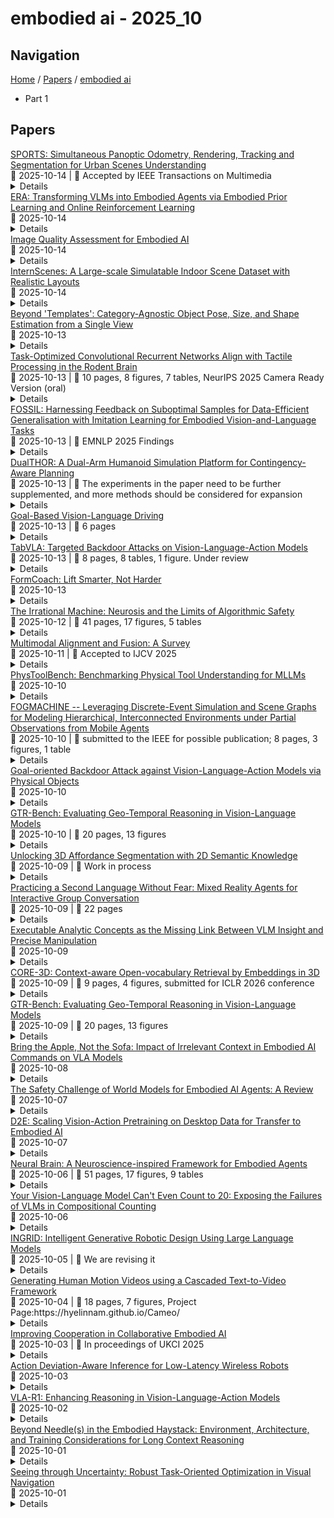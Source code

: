 # embodied ai - 2025_10

## Navigation

[Home](https://arxcompass.github.io) / [Papers](https://arxcompass.github.io/papers) / [embodied ai](https://arxcompass.github.io/papers/embodied_ai)

- Part 1

## Papers

<div class="paper-card">
    <div class="paper-title"><a href="http://arxiv.org/abs/2510.12749v1">SPORTS: Simultaneous Panoptic Odometry, Rendering, Tracking and Segmentation for Urban Scenes Understanding</a></div>
    <div class="paper-meta">
      📅 2025-10-14
      | 💬 Accepted by IEEE Transactions on Multimedia
    </div>
    <details class="paper-abstract">
      The scene perception, understanding, and simulation are fundamental techniques for embodied-AI agents, while existing solutions are still prone to segmentation deficiency, dynamic objects' interference, sensor data sparsity, and view-limitation problems. This paper proposes a novel framework, named SPORTS, for holistic scene understanding via tightly integrating Video Panoptic Segmentation (VPS), Visual Odometry (VO), and Scene Rendering (SR) tasks into an iterative and unified perspective. Firstly, VPS designs an adaptive attention-based geometric fusion mechanism to align cross-frame features via enrolling the pose, depth, and optical flow modality, which automatically adjust feature maps for different decoding stages. And a post-matching strategy is integrated to improve identities tracking. In VO, panoptic segmentation results from VPS are combined with the optical flow map to improve the confidence estimation of dynamic objects, which enhances the accuracy of the camera pose estimation and completeness of the depth map generation via the learning-based paradigm. Furthermore, the point-based rendering of SR is beneficial from VO, transforming sparse point clouds into neural fields to synthesize high-fidelity RGB views and twin panoptic views. Extensive experiments on three public datasets demonstrate that our attention-based feature fusion outperforms most existing state-of-the-art methods on the odometry, tracking, segmentation, and novel view synthesis tasks.
    </details>
</div>
<div class="paper-card">
    <div class="paper-title"><a href="http://arxiv.org/abs/2510.12693v1">ERA: Transforming VLMs into Embodied Agents via Embodied Prior Learning and Online Reinforcement Learning</a></div>
    <div class="paper-meta">
      📅 2025-10-14
    </div>
    <details class="paper-abstract">
      Recent advances in embodied AI highlight the potential of vision language models (VLMs) as agents capable of perception, reasoning, and interaction in complex environments. However, top-performing systems rely on large-scale models that are costly to deploy, while smaller VLMs lack the necessary knowledge and skills to succeed. To bridge this gap, we present \textit{Embodied Reasoning Agent (ERA)}, a two-stage framework that integrates prior knowledge learning and online reinforcement learning (RL). The first stage, \textit{Embodied Prior Learning}, distills foundational knowledge from three types of data: (1) Trajectory-Augmented Priors, which enrich existing trajectory data with structured reasoning generated by stronger models; (2) Environment-Anchored Priors, which provide in-environment knowledge and grounding supervision; and (3) External Knowledge Priors, which transfer general knowledge from out-of-environment datasets. In the second stage, we develop an online RL pipeline that builds on these priors to further enhance agent performance. To overcome the inherent challenges in agent RL, including long horizons, sparse rewards, and training instability, we introduce three key designs: self-summarization for context management, dense reward shaping, and turn-level policy optimization. Extensive experiments on both high-level planning (EB-ALFRED) and low-level control (EB-Manipulation) tasks demonstrate that ERA-3B surpasses both prompting-based large models and previous training-based baselines. Specifically, it achieves overall improvements of 8.4\% on EB-ALFRED and 19.4\% on EB-Manipulation over GPT-4o, and exhibits strong generalization to unseen tasks. Overall, ERA offers a practical path toward scalable embodied intelligence, providing methodological insights for future embodied AI systems.
    </details>
</div>
<div class="paper-card">
    <div class="paper-title"><a href="http://arxiv.org/abs/2505.16815v2">Image Quality Assessment for Embodied AI</a></div>
    <div class="paper-meta">
      📅 2025-10-14
    </div>
    <details class="paper-abstract">
      Embodied AI has developed rapidly in recent years, but it is still mainly deployed in laboratories, with various distortions in the Real-world limiting its application. Traditionally, Image Quality Assessment (IQA) methods are applied to predict human preferences for distorted images; however, there is no IQA method to assess the usability of an image in embodied tasks, namely, the perceptual quality for robots. To provide accurate and reliable quality indicators for future embodied scenarios, we first propose the topic: IQA for Embodied AI. Specifically, we (1) based on the Mertonian system and meta-cognitive theory, constructed a perception-cognition-decision-execution pipeline and defined a comprehensive subjective score collection process; (2) established the Embodied-IQA database, containing over 36k reference/distorted image pairs, with more than 5m fine-grained annotations provided by Vision Language Models/Vision Language Action-models/Real-world robots; (3) trained and validated the performance of mainstream IQA methods on Embodied-IQA, demonstrating the need to develop more accurate quality indicators for Embodied AI. We sincerely hope that through evaluation, we can promote the application of Embodied AI under complex distortions in the Real-world. Project page: https://github.com/lcysyzxdxc/EmbodiedIQA
    </details>
</div>
<div class="paper-card">
    <div class="paper-title"><a href="http://arxiv.org/abs/2509.10813v2">InternScenes: A Large-scale Simulatable Indoor Scene Dataset with Realistic Layouts</a></div>
    <div class="paper-meta">
      📅 2025-10-14
    </div>
    <details class="paper-abstract">
      The advancement of Embodied AI heavily relies on large-scale, simulatable 3D scene datasets characterized by scene diversity and realistic layouts. However, existing datasets typically suffer from limitations in data scale or diversity, sanitized layouts lacking small items, and severe object collisions. To address these shortcomings, we introduce \textbf{InternScenes}, a novel large-scale simulatable indoor scene dataset comprising approximately 40,000 diverse scenes by integrating three disparate scene sources, real-world scans, procedurally generated scenes, and designer-created scenes, including 1.96M 3D objects and covering 15 common scene types and 288 object classes. We particularly preserve massive small items in the scenes, resulting in realistic and complex layouts with an average of 41.5 objects per region. Our comprehensive data processing pipeline ensures simulatability by creating real-to-sim replicas for real-world scans, enhances interactivity by incorporating interactive objects into these scenes, and resolves object collisions by physical simulations. We demonstrate the value of InternScenes with two benchmark applications: scene layout generation and point-goal navigation. Both show the new challenges posed by the complex and realistic layouts. More importantly, InternScenes paves the way for scaling up the model training for both tasks, making the generation and navigation in such complex scenes possible. We commit to open-sourcing the data, models, and benchmarks to benefit the whole community.
    </details>
</div>
<div class="paper-card">
    <div class="paper-title"><a href="http://arxiv.org/abs/2510.11687v1">Beyond 'Templates': Category-Agnostic Object Pose, Size, and Shape Estimation from a Single View</a></div>
    <div class="paper-meta">
      📅 2025-10-13
    </div>
    <details class="paper-abstract">
      Estimating an object's 6D pose, size, and shape from visual input is a fundamental problem in computer vision, with critical applications in robotic grasping and manipulation. Existing methods either rely on object-specific priors such as CAD models or templates, or suffer from limited generalization across categories due to pose-shape entanglement and multi-stage pipelines. In this work, we propose a unified, category-agnostic framework that simultaneously predicts 6D pose, size, and dense shape from a single RGB-D image, without requiring templates, CAD models, or category labels at test time. Our model fuses dense 2D features from vision foundation models with partial 3D point clouds using a Transformer encoder enhanced by a Mixture-of-Experts, and employs parallel decoders for pose-size estimation and shape reconstruction, achieving real-time inference at 28 FPS. Trained solely on synthetic data from 149 categories in the SOPE dataset, our framework is evaluated on four diverse benchmarks SOPE, ROPE, ObjaversePose, and HANDAL, spanning over 300 categories. It achieves state-of-the-art accuracy on seen categories while demonstrating remarkably strong zero-shot generalization to unseen real-world objects, establishing a new standard for open-set 6D understanding in robotics and embodied AI.
    </details>
</div>
<div class="paper-card">
    <div class="paper-title"><a href="http://arxiv.org/abs/2505.18361v4">Task-Optimized Convolutional Recurrent Networks Align with Tactile Processing in the Rodent Brain</a></div>
    <div class="paper-meta">
      📅 2025-10-13
      | 💬 10 pages, 8 figures, 7 tables, NeurIPS 2025 Camera Ready Version (oral)
    </div>
    <details class="paper-abstract">
      Tactile sensing remains far less understood in neuroscience and less effective in artificial systems compared to more mature modalities such as vision and language. We bridge these gaps by introducing a novel Encoder-Attender-Decoder (EAD) framework to systematically explore the space of task-optimized temporal neural networks trained on realistic tactile input sequences from a customized rodent whisker-array simulator. We identify convolutional recurrent neural networks (ConvRNNs) as superior encoders to purely feedforward and state-space architectures for tactile categorization. Crucially, these ConvRNN-encoder-based EAD models achieve neural representations closely matching rodent somatosensory cortex, saturating the explainable neural variability and revealing a clear linear relationship between supervised categorization performance and neural alignment. Furthermore, contrastive self-supervised ConvRNN-encoder-based EADs, trained with tactile-specific augmentations, match supervised neural fits, serving as an ethologically-relevant, label-free proxy. For neuroscience, our findings highlight nonlinear recurrent processing as important for general-purpose tactile representations in somatosensory cortex, providing the first quantitative characterization of the underlying inductive biases in this system. For embodied AI, our results emphasize the importance of recurrent EAD architectures to handle realistic tactile inputs, along with tailored self-supervised learning methods for achieving robust tactile perception with the same type of sensors animals use to sense in unstructured environments.
    </details>
</div>
<div class="paper-card">
    <div class="paper-title"><a href="http://arxiv.org/abs/2510.11307v1">FOSSIL: Harnessing Feedback on Suboptimal Samples for Data-Efficient Generalisation with Imitation Learning for Embodied Vision-and-Language Tasks</a></div>
    <div class="paper-meta">
      📅 2025-10-13
      | 💬 EMNLP 2025 Findings
    </div>
    <details class="paper-abstract">
      Current approaches to embodied AI tend to learn policies from expert demonstrations. However, without a mechanism to evaluate the quality of demonstrated actions, they are limited to learning from optimal behaviour, or they risk replicating errors and inefficiencies. While reinforcement learning offers one alternative, the associated exploration typically results in sacrificing data efficiency. This work explores how agents trained with imitation learning can learn robust representations from both optimal and suboptimal demonstrations when given access to constructive language feedback as a means to contextualise different modes of behaviour. We directly provide language feedback embeddings as part of the input sequence into a Transformer-based policy, and optionally complement the traditional next action prediction objective with auxiliary self-supervised learning objectives for feedback prediction. We test our approach on a range of embodied Vision-and-Language tasks in our custom BabyAI-XGen environment and show significant improvements in agents' compositional generalisation abilities and robustness, suggesting that our data-efficient method allows models to successfully convert suboptimal behaviour into learning opportunities. Overall, our results suggest that language feedback is a competitive and intuitive alternative to intermediate scalar rewards for language-specified embodied tasks.
    </details>
</div>
<div class="paper-card">
    <div class="paper-title"><a href="http://arxiv.org/abs/2506.16012v2">DualTHOR: A Dual-Arm Humanoid Simulation Platform for Contingency-Aware Planning</a></div>
    <div class="paper-meta">
      📅 2025-10-13
      | 💬 The experiments in the paper need to be further supplemented, and more methods should be considered for expansion
    </div>
    <details class="paper-abstract">
      Developing embodied agents capable of performing complex interactive tasks in real-world scenarios remains a fundamental challenge in embodied AI. Although recent advances in simulation platforms have greatly enhanced task diversity to train embodied Vision Language Models (VLMs), most platforms rely on simplified robot morphologies and bypass the stochastic nature of low-level execution, which limits their transferability to real-world robots. To address these issues, we present a physics-based simulation platform DualTHOR for complex dual-arm humanoid robots, built upon an extended version of AI2-THOR. Our simulator includes real-world robot assets, a task suite for dual-arm collaboration, and inverse kinematics solvers for humanoid robots. We also introduce a contingency mechanism that incorporates potential failures through physics-based low-level execution, bridging the gap to real-world scenarios. Our simulator enables a more comprehensive evaluation of the robustness and generalization of VLMs in household environments. Extensive evaluations reveal that current VLMs struggle with dual-arm coordination and exhibit limited robustness in realistic environments with contingencies, highlighting the importance of using our simulator to develop more capable VLMs for embodied tasks. The code is available at https://github.com/ds199895/DualTHOR.git.
    </details>
</div>
<div class="paper-card">
    <div class="paper-title"><a href="http://arxiv.org/abs/2507.23042v2">Goal-Based Vision-Language Driving</a></div>
    <div class="paper-meta">
      📅 2025-10-13
      | 💬 6 pages
    </div>
    <details class="paper-abstract">
      Autonomous vehicles must react in milliseconds while reasoning about road geometry and traffic intent to navigate complex situations. We introduce NovaDrive, a single-branch vision-language architecture that processes front-camera images, HD-map tiles, LiDAR depth, and textual waypoints in a single branch. A lightweight, two-stage cross-attention block first aligns waypoint tokens with the HD map, then refines attention over fine-grained image and depth patches. Coupled with a novel smoothness loss that discourages abrupt steering and speed changes, this design eliminates the need for recurrent memory. We fine-tune the top 15 layers of an 11B LLaMA-3.2 vision-language backbone, enabling real-time inference. On the nuScenes / Waymo subset of the MD-NEX Outdoor benchmark, NovaDrive raises success rate to 84% (+4%), boosts path-efficiency (SPL) to 0.66 (+0.11), and reduces collision frequency from 2.6% to 1.2% (-1.4%) relative to the previous state-of-the-art. Our ablations confirm that waypoint tokens, partial VLM fine-tuning, and the cross-attention fusion each contribute the most to these gains. Beyond safety, NovaDrive's shorter routes (resulting from the novel smoothness loss) translate to lower fuel or battery usage, pointing toward leaner, more easily updated driving stacks. NovaDrive can be extended to other embodied-AI domains as well.
    </details>
</div>
<div class="paper-card">
    <div class="paper-title"><a href="http://arxiv.org/abs/2510.10932v1">TabVLA: Targeted Backdoor Attacks on Vision-Language-Action Models</a></div>
    <div class="paper-meta">
      📅 2025-10-13
      | 💬 8 pages, 8 tables, 1 figure. Under review
    </div>
    <details class="paper-abstract">
      With the growing deployment of Vision-Language-Action (VLA) models in real-world embodied AI systems, their increasing vulnerability to backdoor attacks poses a serious safety threat. A backdoored VLA agent can be covertly triggered by a pre-injected backdoor to execute adversarial actions, potentially causing system failures or even physical harm. Although backdoor attacks on VLA models have been explored, prior work has focused only on untargeted attacks, leaving the more practically threatening scenario of targeted manipulation unexamined. In this paper, we study targeted backdoor attacks on VLA models and introduce TabVLA, a novel framework that enables such attacks via black-box fine-tuning. TabVLA explores two deployment-relevant inference-time threat models: input-stream editing and in-scene triggering. It formulates poisoned data generation as an optimization problem to improve attack effectivess. Experiments with OpenVLA-7B on the LIBERO benchmark reveal that the vision channel is the principal attack surface: targeted backdoors succeed with minimal poisoning, remain robust across variations in trigger design, and are degraded only by positional mismatches between fine-tuning and inference triggers. We also investigate a potential detection-based defense against TabVLA, which reconstructs latent visual triggers from the input stream to flag activation-conditioned backdoor samples. Our work highlights the vulnerability of VLA models to targeted backdoor manipulation and underscores the need for more advanced defenses.
    </details>
</div>
<div class="paper-card">
    <div class="paper-title"><a href="http://arxiv.org/abs/2508.07501v3">FormCoach: Lift Smarter, Not Harder</a></div>
    <div class="paper-meta">
      📅 2025-10-13
    </div>
    <details class="paper-abstract">
      Good form is the difference between strength and strain, yet for the fast-growing community of at-home fitness enthusiasts, expert feedback is often out of reach. FormCoach transforms a simple camera into an always-on, interactive AI training partner, capable of spotting subtle form errors and delivering tailored corrections in real time, leveraging vision-language models (VLMs). We showcase this capability through a web interface and benchmark state-of-the-art VLMs on a dataset of 1,700 expert-annotated user-reference video pairs spanning 22 strength and mobility exercises. To accelerate research in AI-driven coaching, we release both the dataset and an automated, rubric-based evaluation pipeline, enabling standardized comparison across models. Our benchmarks reveal substantial gaps compared to human-level coaching, underscoring both the challenges and opportunities in integrating nuanced, context-aware movement analysis into interactive AI systems. By framing form correction as a collaborative and creative process between humans and machines, FormCoach opens a new frontier in embodied AI.
    </details>
</div>
<div class="paper-card">
    <div class="paper-title"><a href="http://arxiv.org/abs/2510.10823v1">The Irrational Machine: Neurosis and the Limits of Algorithmic Safety</a></div>
    <div class="paper-meta">
      📅 2025-10-12
      | 💬 41 pages, 17 figures, 5 tables
    </div>
    <details class="paper-abstract">
      We present a framework for characterizing neurosis in embodied AI: behaviors that are internally coherent yet misaligned with reality, arising from interactions among planning, uncertainty handling, and aversive memory. In a grid navigation stack we catalogue recurrent modalities including flip-flop, plan churn, perseveration loops, paralysis and hypervigilance, futile search, belief incoherence, tie break thrashing, corridor thrashing, optimality compulsion, metric mismatch, policy oscillation, and limited-visibility variants. For each we give lightweight online detectors and reusable escape policies (short commitments, a margin to switch, smoothing, principled arbitration). We then show that durable phobic avoidance can persist even under full visibility when learned aversive costs dominate local choice, producing long detours despite globally safe routes. Using First/Second/Third Law as engineering shorthand for safety latency, command compliance, and resource efficiency, we argue that local fixes are insufficient; global failures can remain. To surface them, we propose genetic-programming based destructive testing that evolves worlds and perturbations to maximize law pressure and neurosis scores, yielding adversarial curricula and counterfactual traces that expose where architectural revision, not merely symptom-level patches, is required.
    </details>
</div>
<div class="paper-card">
    <div class="paper-title"><a href="http://arxiv.org/abs/2411.17040v2">Multimodal Alignment and Fusion: A Survey</a></div>
    <div class="paper-meta">
      📅 2025-10-11
      | 💬 Accepted to IJCV 2025
    </div>
    <details class="paper-abstract">
      This survey provides a comprehensive overview of recent advances in multimodal alignment and fusion within the field of machine learning, driven by the increasing availability and diversity of data modalities such as text, images, audio, and video. Unlike previous surveys that often focus on specific modalities or limited fusion strategies, our work presents a structure-centric and method-driven framework that emphasizes generalizable techniques. We systematically categorize and analyze key approaches to alignment and fusion through both structural perspectives -- data-level, feature-level, and output-level fusion -- and methodological paradigms -- including statistical, kernel-based, graphical, generative, contrastive, attention-based, and large language model (LLM)-based methods, drawing insights from an extensive review of over 260 relevant studies. Furthermore, this survey highlights critical challenges such as cross-modal misalignment, computational bottlenecks, data quality issues, and the modality gap, along with recent efforts to address them. Applications ranging from social media analysis and medical imaging to emotion recognition and embodied AI are explored to illustrate the real-world impact of robust multimodal systems. The insights provided aim to guide future research toward optimizing multimodal learning systems for improved scalability, robustness, and generalizability across diverse domains.
    </details>
</div>
<div class="paper-card">
    <div class="paper-title"><a href="http://arxiv.org/abs/2510.09507v1">PhysToolBench: Benchmarking Physical Tool Understanding for MLLMs</a></div>
    <div class="paper-meta">
      📅 2025-10-10
    </div>
    <details class="paper-abstract">
      The ability to use, understand, and create tools is a hallmark of human intelligence, enabling sophisticated interaction with the physical world. For any general-purpose intelligent agent to achieve true versatility, it must also master these fundamental skills. While modern Multimodal Large Language Models (MLLMs) leverage their extensive common knowledge for high-level planning in embodied AI and in downstream Vision-Language-Action (VLA) models, the extent of their true understanding of physical tools remains unquantified. To bridge this gap, we present PhysToolBench, the first benchmark dedicated to evaluating the comprehension of physical tools by MLLMs. Our benchmark is structured as a Visual Question Answering (VQA) dataset comprising over 1,000 image-text pairs. It assesses capabilities across three distinct difficulty levels: (1) Tool Recognition: Requiring the recognition of a tool's primary function. (2) Tool Understanding: Testing the ability to grasp the underlying principles of a tool's operation. (3) Tool Creation: Challenging the model to fashion a new tool from surrounding objects when conventional options are unavailable. Our comprehensive evaluation of 32 MLLMs-spanning proprietary, open-source, specialized embodied, and backbones in VLAs-reveals a significant deficiency in tool understanding. Furthermore, we provide an in-depth analysis and propose preliminary solutions. Code and dataset are publicly available.
    </details>
</div>
<div class="paper-card">
    <div class="paper-title"><a href="http://arxiv.org/abs/2510.09483v1">FOGMACHINE -- Leveraging Discrete-Event Simulation and Scene Graphs for Modeling Hierarchical, Interconnected Environments under Partial Observations from Mobile Agents</a></div>
    <div class="paper-meta">
      📅 2025-10-10
      | 💬 submitted to the IEEE for possible publication; 8 pages, 3 figures, 1 table
    </div>
    <details class="paper-abstract">
      Dynamic Scene Graphs (DSGs) provide a structured representation of hierarchical, interconnected environments, but current approaches struggle to capture stochastic dynamics, partial observability, and multi-agent activity. These aspects are critical for embodied AI, where agents must act under uncertainty and delayed perception. We introduce FOGMACHINE , an open-source framework that fuses DSGs with discrete-event simulation to model object dynamics, agent observations, and interactions at scale. This setup enables the study of uncertainty propagation, planning under limited perception, and emergent multi-agent behavior. Experiments in urban scenarios illustrate realistic temporal and spatial patterns while revealing the challenges of belief estimation under sparse observations. By combining structured representations with efficient simulation, FOGMACHINE establishes an effective tool for benchmarking, model training, and advancing embodied AI in complex, uncertain environments.
    </details>
</div>
<div class="paper-card">
    <div class="paper-title"><a href="http://arxiv.org/abs/2510.09269v1">Goal-oriented Backdoor Attack against Vision-Language-Action Models via Physical Objects</a></div>
    <div class="paper-meta">
      📅 2025-10-10
    </div>
    <details class="paper-abstract">
      Recent advances in vision-language-action (VLA) models have greatly improved embodied AI, enabling robots to follow natural language instructions and perform diverse tasks. However, their reliance on uncurated training datasets raises serious security concerns. Existing backdoor attacks on VLAs mostly assume white-box access and result in task failures instead of enforcing specific actions. In this work, we reveal a more practical threat: attackers can manipulate VLAs by simply injecting physical objects as triggers into the training dataset. We propose goal-oriented backdoor attacks (GoBA), where the VLA behaves normally in the absence of physical triggers but executes predefined and goal-oriented actions in the presence of physical triggers. Specifically, based on a popular VLA benchmark LIBERO, we introduce BadLIBERO that incorporates diverse physical triggers and goal-oriented backdoor actions. In addition, we propose a three-level evaluation that categorizes the victim VLA's actions under GoBA into three states: nothing to do, try to do, and success to do. Experiments show that GoBA enables the victim VLA to successfully achieve the backdoor goal in 97 percentage of inputs when the physical trigger is present, while causing zero performance degradation on clean inputs. Finally, by investigating factors related to GoBA, we find that the action trajectory and trigger color significantly influence attack performance, while trigger size has surprisingly little effect. The code and BadLIBERO dataset are accessible via the project page at https://goba-attack.github.io/.
    </details>
</div>
<div class="paper-card">
    <div class="paper-title"><a href="http://arxiv.org/abs/2510.07791v2">GTR-Bench: Evaluating Geo-Temporal Reasoning in Vision-Language Models</a></div>
    <div class="paper-meta">
      📅 2025-10-10
      | 💬 20 pages, 13 figures
    </div>
    <details class="paper-abstract">
      Recently spatial-temporal intelligence of Visual-Language Models (VLMs) has attracted much attention due to its importance for Autonomous Driving, Embodied AI and General Artificial Intelligence. Existing spatial-temporal benchmarks mainly focus on egocentric perspective reasoning with images/video context, or geographic perspective reasoning with graphics context (eg. a map), thus fail to assess VLMs' geographic spatial-temporal intelligence with both images/video and graphics context, which is important for areas like traffic management and emergency response. To address the gaps, we introduce Geo-Temporal Reasoning benchmark (GTR-Bench), a novel challenge for geographic temporal reasoning of moving targets in a large-scale camera network. GTR-Bench is more challenging as it requires multiple perspective switches between maps and videos, joint reasoning across multiple videos with non-overlapping fields of view, and inference over spatial-temporal regions that are unobserved by any video context. Evaluations of more than 10 popular VLMs on GTR-Bench demonstrate that even the best proprietary model, Gemini-2.5-Pro (34.9%), significantly lags behind human performance (78.61%) on geo-temporal reasoning. Moreover, our comprehensive analysis on GTR-Bench reveals three primary deficiencies of current models for geo-temporal reasoning. (1) VLMs' reasoning is impaired by an imbalanced utilization of spatial-temporal context. (2) VLMs are weak in temporal forecasting, which leads to worse performance on temporal-emphasized tasks than on spatial-emphasized tasks. (3) VLMs lack the proficiency to comprehend or align the map data with multi-view video inputs. We believe GTR-Bench offers valuable insights and opens up new opportunities for research and applications in spatial-temporal intelligence. Benchmark and code will be released at https://github.com/X-Luffy/GTR-Bench.
    </details>
</div>
<div class="paper-card">
    <div class="paper-title"><a href="http://arxiv.org/abs/2510.08316v1">Unlocking 3D Affordance Segmentation with 2D Semantic Knowledge</a></div>
    <div class="paper-meta">
      📅 2025-10-09
      | 💬 Work in process
    </div>
    <details class="paper-abstract">
      Affordance segmentation aims to parse 3D objects into functionally distinct parts, bridging recognition and interaction for applications in robotic manipulation, embodied AI, and AR. While recent studies leverage visual or textual prompts to guide this process, they often rely on point cloud encoders as generic feature extractors, overlooking the intrinsic challenges of 3D data such as sparsity, noise, and geometric ambiguity. As a result, 3D features learned in isolation frequently lack clear and semantically consistent functional boundaries. To address this bottleneck, we propose a semantic-grounded learning paradigm that transfers rich semantic knowledge from large-scale 2D Vision Foundation Models (VFMs) into the 3D domain. Specifically, We introduce Cross-Modal Affinity Transfer (CMAT), a pre-training strategy that aligns a 3D encoder with lifted 2D semantics and jointly optimizes reconstruction, affinity, and diversity to yield semantically organized representations. Building on this backbone, we further design the Cross-modal Affordance Segmentation Transformer (CAST), which integrates multi-modal prompts with CMAT-pretrained features to generate precise, prompt-aware segmentation maps. Extensive experiments on standard benchmarks demonstrate that our framework establishes new state-of-the-art results for 3D affordance segmentation.
    </details>
</div>
<div class="paper-card">
    <div class="paper-title"><a href="http://arxiv.org/abs/2510.08227v1">Practicing a Second Language Without Fear: Mixed Reality Agents for Interactive Group Conversation</a></div>
    <div class="paper-meta">
      📅 2025-10-09
      | 💬 22 pages
    </div>
    <details class="paper-abstract">
      Developing speaking proficiency in a second language can be cognitively demanding and emotionally taxing, often triggering fear of making mistakes or being excluded from larger groups. While current learning tools show promise for speaking practice, most focus on dyadic, scripted scenarios, limiting opportunities for dynamic group interactions. To address this gap, we present ConversAR, a Mixed Reality system that leverages Generative AI and XR to support situated and personalized group conversations. It integrates embodied AI agents, scene recognition, and generative 3D props anchored to real-world surroundings. Based on a formative study with experts in language acquisition, we developed and tested this system with a user study with 21 second-language learners. Results indicate that the system enhanced learner engagement, increased willingness to communicate, and offered a safe space for speaking. We discuss the implications for integrating Generative AI and XR into the design of future language learning applications.
    </details>
</div>
<div class="paper-card">
    <div class="paper-title"><a href="http://arxiv.org/abs/2510.07975v1">Executable Analytic Concepts as the Missing Link Between VLM Insight and Precise Manipulation</a></div>
    <div class="paper-meta">
      📅 2025-10-09
    </div>
    <details class="paper-abstract">
      Enabling robots to perform precise and generalized manipulation in unstructured environments remains a fundamental challenge in embodied AI. While Vision-Language Models (VLMs) have demonstrated remarkable capabilities in semantic reasoning and task planning, a significant gap persists between their high-level understanding and the precise physical execution required for real-world manipulation. To bridge this "semantic-to-physical" gap, we introduce GRACE, a novel framework that grounds VLM-based reasoning through executable analytic concepts (EAC)-mathematically defined blueprints that encode object affordances, geometric constraints, and semantics of manipulation. Our approach integrates a structured policy scaffolding pipeline that turn natural language instructions and visual information into an instantiated EAC, from which we derive grasp poses, force directions and plan physically feasible motion trajectory for robot execution. GRACE thus provides a unified and interpretable interface between high-level instruction understanding and low-level robot control, effectively enabling precise and generalizable manipulation through semantic-physical grounding. Extensive experiments demonstrate that GRACE achieves strong zero-shot generalization across a variety of articulated objects in both simulated and real-world environments, without requiring task-specific training.
    </details>
</div>
<div class="paper-card">
    <div class="paper-title"><a href="http://arxiv.org/abs/2509.24528v2">CORE-3D: Context-aware Open-vocabulary Retrieval by Embeddings in 3D</a></div>
    <div class="paper-meta">
      📅 2025-10-09
      | 💬 9 pages, 4 figures, submitted for ICLR 2026 conference
    </div>
    <details class="paper-abstract">
      3D scene understanding is fundamental for embodied AI and robotics, supporting reliable perception for interaction and navigation. Recent approaches achieve zero-shot, open-vocabulary 3D semantic mapping by assigning embedding vectors to 2D class-agnostic masks generated via vision-language models (VLMs) and projecting these into 3D. However, these methods often produce fragmented masks and inaccurate semantic assignments due to the direct use of raw masks, limiting their effectiveness in complex environments. To address this, we leverage SemanticSAM with progressive granularity refinement to generate more accurate and numerous object-level masks, mitigating the over-segmentation commonly observed in mask generation models such as vanilla SAM, and improving downstream 3D semantic segmentation. To further enhance semantic context, we employ a context-aware CLIP encoding strategy that integrates multiple contextual views of each mask using empirically determined weighting, providing much richer visual context. We evaluate our approach on multiple 3D scene understanding tasks, including 3D semantic segmentation and object retrieval from language queries, across several benchmark datasets. Experimental results demonstrate significant improvements over existing methods, highlighting the effectiveness of our approach.
    </details>
</div>
<div class="paper-card">
    <div class="paper-title"><a href="http://arxiv.org/abs/2510.07791v1">GTR-Bench: Evaluating Geo-Temporal Reasoning in Vision-Language Models</a></div>
    <div class="paper-meta">
      📅 2025-10-09
      | 💬 20 pages, 13 figures
    </div>
    <details class="paper-abstract">
      Recently spatial-temporal intelligence of Visual-Language Models (VLMs) has attracted much attention due to its importance for Autonomous Driving, Embodied AI and General Artificial Intelligence. Existing spatial-temporal benchmarks mainly focus on egocentric perspective reasoning with images/video context, or geographic perspective reasoning with graphics context (eg. a map), thus fail to assess VLMs' geographic spatial-temporal intelligence with both images/video and graphics context, which is important for areas like traffic management and emergency response. To address the gaps, we introduce Geo-Temporal Reasoning benchmark (GTR-Bench), a novel challenge for geographic temporal reasoning of moving targets in a large-scale camera network. GTR-Bench is more challenging as it requires multiple perspective switches between maps and videos, joint reasoning across multiple videos with non-overlapping fields of view, and inference over spatial-temporal regions that are unobserved by any video context. Evaluations of more than 10 popular VLMs on GTR-Bench demonstrate that even the best proprietary model, Gemini-2.5-Pro (34.9%), significantly lags behind human performance (78.61%) on geo-temporal reasoning. Moreover, our comprehensive analysis on GTR-Bench reveals three primary deficiencies of current models for geo-temporal reasoning. (1) VLMs' reasoning is impaired by an imbalanced utilization of spatial-temporal context. (2) VLMs are weak in temporal forecasting, which leads to worse performance on temporal-emphasized tasks than on spatial-emphasized tasks. (3) VLMs lack the proficiency to comprehend or align the map data with multi-view video inputs. We believe GTR-Bench offers valuable insights and opens up new opportunities for research and applications in spatial-temporal intelligence. Benchmark and code will be released at https://github.com/X-Luffy/GTR-Bench.
    </details>
</div>
<div class="paper-card">
    <div class="paper-title"><a href="http://arxiv.org/abs/2510.07067v1">Bring the Apple, Not the Sofa: Impact of Irrelevant Context in Embodied AI Commands on VLA Models</a></div>
    <div class="paper-meta">
      📅 2025-10-08
    </div>
    <details class="paper-abstract">
      Vision Language Action (VLA) models are widely used in Embodied AI, enabling robots to interpret and execute language instructions. However, their robustness to natural language variability in real-world scenarios has not been thoroughly investigated. In this work, we present a novel systematic study of the robustness of state-of-the-art VLA models under linguistic perturbations. Specifically, we evaluate model performance under two types of instruction noise: (1) human-generated paraphrasing and (2) the addition of irrelevant context. We further categorize irrelevant contexts into two groups according to their length and their semantic and lexical proximity to robot commands. In this study, we observe consistent performance degradation as context size expands. We also demonstrate that the model can exhibit relative robustness to random context, with a performance drop within 10%, while semantically and lexically similar context of the same length can trigger a quality decline of around 50%. Human paraphrases of instructions lead to a drop of nearly 20%. To mitigate this, we propose an LLM-based filtering framework that extracts core commands from noisy inputs. Incorporating our filtering step allows models to recover up to 98.5% of their original performance under noisy conditions.
    </details>
</div>
<div class="paper-card">
    <div class="paper-title"><a href="http://arxiv.org/abs/2510.05865v1">The Safety Challenge of World Models for Embodied AI Agents: A Review</a></div>
    <div class="paper-meta">
      📅 2025-10-07
    </div>
    <details class="paper-abstract">
      The rapid progress in embodied artificial intelligence has highlighted the necessity for more advanced and integrated models that can perceive, interpret, and predict environmental dynamics. In this context, World Models (WMs) have been introduced to provide embodied agents with the abilities to anticipate future environmental states and fill in knowledge gaps, thereby enhancing agents' ability to plan and execute actions. However, when dealing with embodied agents it is fundamental to ensure that predictions are safe for both the agent and the environment. In this article, we conduct a comprehensive literature review of World Models in the domains of autonomous driving and robotics, with a specific focus on the safety implications of scene and control generation tasks. Our review is complemented by an empirical analysis, wherein we collect and examine predictions from state-of-the-art models, identify and categorize common faults (herein referred to as pathologies), and provide a quantitative evaluation of the results.
    </details>
</div>
<div class="paper-card">
    <div class="paper-title"><a href="http://arxiv.org/abs/2510.05684v1">D2E: Scaling Vision-Action Pretraining on Desktop Data for Transfer to Embodied AI</a></div>
    <div class="paper-meta">
      📅 2025-10-07
    </div>
    <details class="paper-abstract">
      Large language models leverage internet-scale text data, yet embodied AI remains constrained by the prohibitive costs of physical trajectory collection. Desktop environments -- particularly gaming -- offer a compelling alternative: they provide rich sensorimotor interactions at scale while maintaining the structured observation-action coupling essential for embodied learning. We present D2E (Desktop to Embodied AI), a framework that demonstrates desktop interactions can serve as an effective pretraining substrate for robotics embodied AI tasks. Unlike prior work that remained domain-specific (e.g., VPT for Minecraft) or kept data proprietary (e.g., SIMA), D2E establishes a complete pipeline from scalable desktop data collection to verified transfer in embodied domains. Our framework comprises three components: (1) the OWA Toolkit that unifies diverse desktop interactions into a standardized format with 152x compression, (2) the Generalist-IDM that achieves strong zero-shot generalization across unseen games through timestamp-based event prediction, enabling internet-scale pseudo-labeling, and (3) VAPT that transfers desktop-pretrained representations to physical manipulation and navigation. Using 1.3K+ hours of data (259 hours of human demonstrations, and 1K+ hours of pseudo-labeled gameplay), we achieve a total of 96.6% success rate on LIBERO manipulation and 83.3% on CANVAS navigation benchmarks. This validates that sensorimotor primitives in digital interactions exhibit sufficient invariance to transfer meaningfully to physical embodied tasks, establishing desktop pretraining as a practical paradigm for robotics. We will make all our work public, including the OWA toolkit, datasets of human-collected and pseudo-labeled, and VAPT-trained models available at https://worv-ai.github.io/d2e/
    </details>
</div>
<div class="paper-card">
    <div class="paper-title"><a href="http://arxiv.org/abs/2505.07634v3">Neural Brain: A Neuroscience-inspired Framework for Embodied Agents</a></div>
    <div class="paper-meta">
      📅 2025-10-06
      | 💬 51 pages, 17 figures, 9 tables
    </div>
    <details class="paper-abstract">
      The rapid evolution of artificial intelligence (AI) has shifted from static, data-driven models to dynamic systems capable of perceiving and interacting with real-world environments. Despite advancements in pattern recognition and symbolic reasoning, current AI systems, such as large language models, remain disembodied, unable to physically engage with the world. This limitation has driven the rise of embodied AI, where autonomous agents, such as humanoid robots, must navigate and manipulate unstructured environments with human-like adaptability. At the core of this challenge lies the concept of Neural Brain, a central intelligence system designed to drive embodied agents with human-like adaptability. A Neural Brain must seamlessly integrate multimodal sensing and perception with cognitive capabilities. Achieving this also requires an adaptive memory system and energy-efficient hardware-software co-design, enabling real-time action in dynamic environments. This paper introduces a unified framework for the Neural Brain of embodied agents, addressing two fundamental challenges: (1) defining the core components of Neural Brain and (2) bridging the gap between static AI models and the dynamic adaptability required for real-world deployment. To this end, we propose a biologically inspired architecture that integrates multimodal active sensing, perception-cognition-action function, neuroplasticity-based memory storage and updating, and neuromorphic hardware/software optimization. Furthermore, we also review the latest research on embodied agents across these four aspects and analyze the gap between current AI systems and human intelligence. By synthesizing insights from neuroscience, we outline a roadmap towards the development of generalizable, autonomous agents capable of human-level intelligence in real-world scenarios.
    </details>
</div>
<div class="paper-card">
    <div class="paper-title"><a href="http://arxiv.org/abs/2510.04401v1">Your Vision-Language Model Can't Even Count to 20: Exposing the Failures of VLMs in Compositional Counting</a></div>
    <div class="paper-meta">
      📅 2025-10-06
    </div>
    <details class="paper-abstract">
      Vision-Language Models (VLMs) have become a central focus of today's AI community, owing to their impressive abilities gained from training on large-scale vision-language data from the Web. These models have demonstrated strong performance across diverse tasks, including image understanding, video understanding, complex visual reasoning, and embodied AI. Despite these noteworthy successes, a fundamental question remains: Can VLMs count objects correctly? In this paper, we introduce a simple yet effective benchmark, VLMCountBench, designed under a minimalist setting with only basic geometric shapes (e.g., triangles, circles) and their compositions, focusing exclusively on counting tasks without interference from other factors. We adopt strict independent variable control and systematically study the effects of simple properties such as color, size, and prompt refinement in a controlled ablation. Our empirical results reveal that while VLMs can count reliably when only one shape type is present, they exhibit substantial failures when multiple shape types are combined (i.e., compositional counting). This highlights a fundamental empirical limitation of current VLMs and motivates important directions for future research.
    </details>
</div>
<div class="paper-card">
    <div class="paper-title"><a href="http://arxiv.org/abs/2509.03842v3">INGRID: Intelligent Generative Robotic Design Using Large Language Models</a></div>
    <div class="paper-meta">
      📅 2025-10-05
      | 💬 We are revising it
    </div>
    <details class="paper-abstract">
      The integration of large language models (LLMs) into robotic systems has accelerated progress in embodied artificial intelligence, yet current approaches remain constrained by existing robotic architectures, particularly serial mechanisms. This hardware dependency fundamentally limits the scope of robotic intelligence. Here, we present INGRID (Intelligent Generative Robotic Design), a framework that enables the automated design of parallel robotic mechanisms through deep integration with reciprocal screw theory and kinematic synthesis methods. We decompose the design challenge into four progressive tasks: constraint analysis, kinematic joint generation, chain construction, and complete mechanism design. INGRID demonstrates the ability to generate novel parallel mechanisms with both fixed and variable mobility, discovering kinematic configurations not previously documented in the literature. We validate our approach through three case studies demonstrating how INGRID assists users in designing task-specific parallel robots based on desired mobility requirements. By bridging the gap between mechanism theory and machine learning, INGRID enables researchers without specialized robotics training to create custom parallel mechanisms, thereby decoupling advances in robotic intelligence from hardware constraints. This work establishes a foundation for mechanism intelligence, where AI systems actively design robotic hardware, potentially transforming the development of embodied AI systems.
    </details>
</div>
<div class="paper-card">
    <div class="paper-title"><a href="http://arxiv.org/abs/2510.03909v1">Generating Human Motion Videos using a Cascaded Text-to-Video Framework</a></div>
    <div class="paper-meta">
      📅 2025-10-04
      | 💬 18 pages, 7 figures, Project Page:https://hyelinnam.github.io/Cameo/
    </div>
    <details class="paper-abstract">
      Human video generation is becoming an increasingly important task with broad applications in graphics, entertainment, and embodied AI. Despite the rapid progress of video diffusion models (VDMs), their use for general-purpose human video generation remains underexplored, with most works constrained to image-to-video setups or narrow domains like dance videos. In this work, we propose CAMEO, a cascaded framework for general human motion video generation. It seamlessly bridges Text-to-Motion (T2M) models and conditional VDMs, mitigating suboptimal factors that may arise in this process across both training and inference through carefully designed components. Specifically, we analyze and prepare both textual prompts and visual conditions to effectively train the VDM, ensuring robust alignment between motion descriptions, conditioning signals, and the generated videos. Furthermore, we introduce a camera-aware conditioning module that connects the two stages, automatically selecting viewpoints aligned with the input text to enhance coherence and reduce manual intervention. We demonstrate the effectiveness of our approach on both the MovieGen benchmark and a newly introduced benchmark tailored to the T2M-VDM combination, while highlighting its versatility across diverse use cases.
    </details>
</div>
<div class="paper-card">
    <div class="paper-title"><a href="http://arxiv.org/abs/2510.03153v1">Improving Cooperation in Collaborative Embodied AI</a></div>
    <div class="paper-meta">
      📅 2025-10-03
      | 💬 In proceedings of UKCI 2025
    </div>
    <details class="paper-abstract">
      The integration of Large Language Models (LLMs) into multiagent systems has opened new possibilities for collaborative reasoning and cooperation with AI agents. This paper explores different prompting methods and evaluates their effectiveness in enhancing agent collaborative behaviour and decision-making. We enhance CoELA, a framework designed for building Collaborative Embodied Agents that leverage LLMs for multi-agent communication, reasoning, and task coordination in shared virtual spaces. Through systematic experimentation, we examine different LLMs and prompt engineering strategies to identify optimised combinations that maximise collaboration performance. Furthermore, we extend our research by integrating speech capabilities, enabling seamless collaborative voice-based interactions. Our findings highlight the effectiveness of prompt optimisation in enhancing collaborative agent performance; for example, our best combination improved the efficiency of the system running with Gemma3 by 22% compared to the original CoELA system. In addition, the speech integration provides a more engaging user interface for iterative system development and demonstrations.
    </details>
</div>
<div class="paper-card">
    <div class="paper-title"><a href="http://arxiv.org/abs/2510.02851v1">Action Deviation-Aware Inference for Low-Latency Wireless Robots</a></div>
    <div class="paper-meta">
      📅 2025-10-03
    </div>
    <details class="paper-abstract">
      To support latency-sensitive AI applications ranging from autonomous driving to industrial robot manipulation, 6G envisions distributed ML, connecting distributed computational resources in edge and cloud over hyper-reliable low-latency communication (HRLLC). In this setting, speculative decoding can facilitate collaborative inference of models distributively deployed: an on-device draft model locally generates drafts and a remote server-based target model verifies and corrects them, resulting lower latency. However, unlike autoregressive text generation, behavior cloning policies, typically used for embodied AI applications like robot manipulation and autonomous driving, cannot parallelize verification and correction for multiple drafts as each action depends on observation which needs to be updated by a previous action. To this end, we propose Action Deviation-Aware Hybrid Inference, wherein the draft model estimates an action's need for verification and correction by the target model and selectively skips communication and computation for server operations. Action deviation shows a strong correlation with action's rejection probability by the target model, enabling selective skipping. We derive the path deviation threshold that balances the transmission rate and the inference performance, and we empirically show that action deviation-aware hybrid inference reduces uplink transmission and server operation by 40%, while lowering end-to-end latency by 33.32% relative to hybrid inference without skipping and achieving task success rate up to 97.03% of that of target model only inference.
    </details>
</div>
<div class="paper-card">
    <div class="paper-title"><a href="http://arxiv.org/abs/2510.01623v1">VLA-R1: Enhancing Reasoning in Vision-Language-Action Models</a></div>
    <div class="paper-meta">
      📅 2025-10-02
    </div>
    <details class="paper-abstract">
      Vision-Language-Action (VLA) models aim to unify perception, language understanding, and action generation, offering strong cross-task and cross-scene generalization with broad impact on embodied AI. However, current VLA models often lack explicit step-by-step reasoning, instead emitting final actions without considering affordance constraints or geometric relations. Their post-training pipelines also rarely reinforce reasoning quality, relying primarily on supervised fine-tuning with weak reward design. To address these challenges, we present VLA-R1, a reasoning-enhanced VLA that integrates Reinforcement Learning from Verifiable Rewards (RLVR) with Group Relative Policy Optimization (GRPO) to systematically optimize both reasoning and execution. Specifically, we design an RLVR-based post-training strategy with verifiable rewards for region alignment, trajectory consistency, and output formatting, thereby strengthening reasoning robustness and execution accuracy. Moreover, we develop VLA-CoT-13K, a high-quality dataset that provides chain-of-thought supervision explicitly aligned with affordance and trajectory annotations. Furthermore, extensive evaluations on in-domain, out-of-domain, simulation, and real-robot platforms demonstrate that VLA-R1 achieves superior generalization and real-world performance compared to prior VLA methods. We plan to release the model, code, and dataset following the publication of this work. Code: https://github.com/GigaAI-research/VLA-R1. Website: https://gigaai-research.github.io/VLA-R1.
    </details>
</div>
<div class="paper-card">
    <div class="paper-title"><a href="http://arxiv.org/abs/2505.16928v2">Beyond Needle(s) in the Embodied Haystack: Environment, Architecture, and Training Considerations for Long Context Reasoning</a></div>
    <div class="paper-meta">
      📅 2025-10-01
    </div>
    <details class="paper-abstract">
      We introduce $\infty$-THOR, a new framework for long-horizon embodied tasks that advances long-context understanding in embodied AI. $\infty$-THOR provides: (1) a generation framework for synthesizing scalable, reproducible, and unlimited long-horizon trajectories; (2) a novel embodied QA task, Needle(s) in the Embodied Haystack, where multiple scattered clues across extended trajectories test agents' long-context reasoning ability; and (3) a long-horizon dataset and benchmark suite featuring complex tasks that span hundreds of environment steps, each paired with ground-truth action sequences. To enable this capability, we explore architectural adaptations, including interleaved Goal-State-Action modeling, context extension techniques, and Context Parallelism, to equip LLM-based agents for extreme long-context reasoning and interaction. Experimental results and analyses highlight the challenges posed by our benchmark and provide insights into training strategies and model behaviors under long-horizon conditions. Our work provides a foundation for the next generation of embodied AI systems capable of robust, long-term reasoning and planning.
    </details>
</div>
<div class="paper-card">
    <div class="paper-title"><a href="http://arxiv.org/abs/2510.00441v1">Seeing through Uncertainty: Robust Task-Oriented Optimization in Visual Navigation</a></div>
    <div class="paper-meta">
      📅 2025-10-01
    </div>
    <details class="paper-abstract">
      Visual navigation is a fundamental problem in embodied AI, yet practical deployments demand long-horizon planning capabilities to address multi-objective tasks. A major bottleneck is data scarcity: policies learned from limited data often overfit and fail to generalize OOD. Existing neural network-based agents typically increase architectural complexity that paradoxically become counterproductive in the small-sample regime. This paper introduce NeuRO, a integrated learning-to-optimize framework that tightly couples perception networks with downstream task-level robust optimization. Specifically, NeuRO addresses core difficulties in this integration: (i) it transforms noisy visual predictions under data scarcity into convex uncertainty sets using Partially Input Convex Neural Networks (PICNNs) with conformal calibration, which directly parameterize the optimization constraints; and (ii) it reformulates planning under partial observability as a robust optimization problem, enabling uncertainty-aware policies that transfer across environments. Extensive experiments on both unordered and sequential multi-object navigation tasks demonstrate that NeuRO establishes SoTA performance, particularly in generalization to unseen environments. Our work thus presents a significant advancement for developing robust, generalizable autonomous agents.
    </details>
</div>

